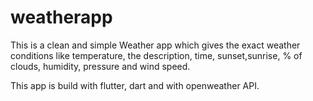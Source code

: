 # weatherapp

This is a clean and simple Weather app which gives the exact weather conditions like 
temperature, the description, time, sunset,sunrise, % of clouds, humidity, pressure and wind speed.

This app is build with flutter, dart and with openweather API.
